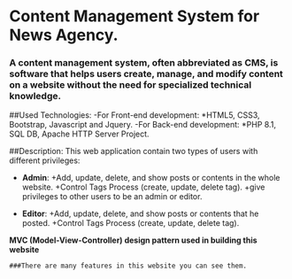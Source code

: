 # Content Management System for News Agency.

### A content management system, often abbreviated as CMS, is software that helps users create, manage, and modify content on a website without the need for specialized technical knowledge.

##Used Technologies:
    -For Front-end development:
      *HTML5, CSS3, Bootstrap, Javascript and Jquery.
    -For Back-end development:
      *PHP 8.1, SQL DB, Apache HTTP Server Project.
    
 ##Description:
 This web application contain two types of users with different privileges:
 - **Admin**:
    +Add, update, delete, and show posts or contents in the whole website. 
    +Control Tags Process (create, update, delete tag).
    +give privileges to other users to be an admin or editor.
    
 - **Editor**:
    +Add, update, delete, and show posts or contents that he posted. 
    +Control Tags Process (create, update, delete tag).
    
  **MVC (Model-View-Controller) design pattern used in building this website**
    
    
    
    ###There are many features in this website you can see them.
